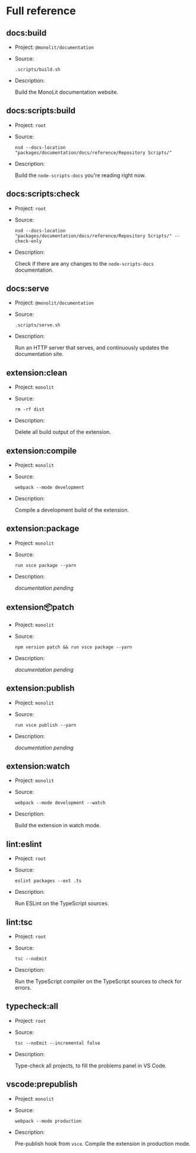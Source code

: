 # Full reference

## docs:build

-   Project: `@monolit/documentation`
-   Source:

    ```shell
    .scripts/build.sh
    ```

-   Description:

    Build the MonoLit documentation website.

## docs:scripts:build

-   Project: `root`
-   Source:

    ```shell
    nsd --docs-location "packages/documentation/docs/reference/Repository Scripts/"
    ```

-   Description:

    Build the `node-scripts-docs` you're reading right now.

## docs:scripts:check

-   Project: `root`
-   Source:

    ```shell
    nsd --docs-location "packages/documentation/docs/reference/Repository Scripts/" --check-only
    ```

-   Description:

    Check if there are any changes to the `node-scripts-docs` documentation.

## docs:serve

-   Project: `@monolit/documentation`
-   Source:

    ```shell
    .scripts/serve.sh
    ```

-   Description:

    Run an HTTP server that serves, and continuously updates the documentation site.

## extension:clean

-   Project: `monolit`
-   Source:

    ```shell
    rm -rf dist
    ```

-   Description:

    Delete all build output of the extension.

## extension:compile

-   Project: `monolit`
-   Source:

    ```shell
    webpack --mode development
    ```

-   Description:

    Compile a development build of the extension.

## extension:package

-   Project: `monolit`
-   Source:

    ```shell
    run vsce package --yarn
    ```

-   Description:

    _documentation pending_

## extension:package:patch

-   Project: `monolit`
-   Source:

    ```shell
    npm version patch && run vsce package --yarn
    ```

-   Description:

    _documentation pending_

## extension:publish

-   Project: `monolit`
-   Source:

    ```shell
    run vsce publish --yarn
    ```

-   Description:

    _documentation pending_

## extension:watch

-   Project: `monolit`
-   Source:

    ```shell
    webpack --mode development --watch
    ```

-   Description:

    Build the extension in watch mode.

## lint:eslint

-   Project: `root`
-   Source:

    ```shell
    eslint packages --ext .ts
    ```

-   Description:

    Run ESLint on the TypeScript sources.

## lint:tsc

-   Project: `root`
-   Source:

    ```shell
    tsc --noEmit
    ```

-   Description:

    Run the TypeScript compiler on the TypeScript sources to check for errors.

## typecheck:all

-   Project: `root`
-   Source:

    ```shell
    tsc --noEmit --incremental false
    ```

-   Description:

    Type-check all projects, to fill the problems panel in VS Code.

## vscode:prepublish

-   Project: `monolit`
-   Source:

    ```shell
    webpack --mode production
    ```

-   Description:

    Pre-publish hook from `vsce`. Compile the extension in production mode.
